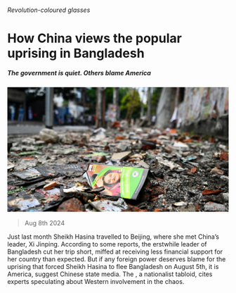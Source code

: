 ###### Revolution-coloured glasses

# How China views the popular uprising in Bangladesh 

##### The government is quiet. Others blame America 

![image](images/20240810_CNP501.jpg) 

> Aug 8th 2024 

Just last month Sheikh Hasina travelled to Beijing, where she met China’s leader, Xi Jinping. According to some reports, the erstwhile leader of Bangladesh cut her trip short, miffed at receiving less financial support for her country than expected. But if any foreign power deserves blame for the uprising that forced Sheikh Hasina to flee Bangladesh on August 5th, it is America, suggest Chinese state media. The , a nationalist tabloid, cites experts speculating about Western involvement in the chaos.

